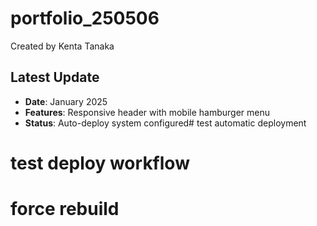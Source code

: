 # portfolio_250506
Created by Kenta Tanaka

## Latest Update
- **Date**: January 2025
- **Features**: Responsive header with mobile hamburger menu
- **Status**: Auto-deploy system configured# test automatic deployment
# test deploy workflow
# force rebuild

